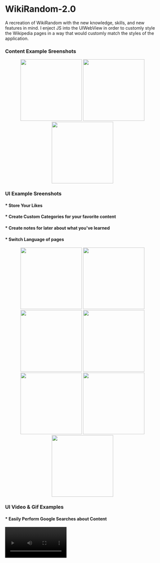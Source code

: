 # WikiRandom-2.0

A recreation of WikiRandom with the new knowledge, skills, and new features in mind.
I enject JS into the UIWebView in order to customly style the Wikipedia pages in a way that would customly match the styles of the application.

### Content Example Sreenshots

<p align="center">
  <img src="https://user-images.githubusercontent.com/69118018/214038329-35836b02-1010-45fb-bd4e-40e468e98f60.jpeg" width="200"/>
    <img src="https://user-images.githubusercontent.com/69118018/214038571-59607e5a-e48c-4cc9-934a-52f56b42e03e.jpeg" width="200"/>
      <img src="https://user-images.githubusercontent.com/69118018/214037380-3b48fc16-536c-44e7-80d8-9a6d19bf7d1c.jpeg" width="200"/>
</p>

### UI Example Sreenshots
#### * Store Your Likes
#### * Create Custom Categories for your favorite content
#### * Create notes for later about what you've learned
#### * Switch Language of pages
<p align="center">
  <img src="https://user-images.githubusercontent.com/69118018/214039254-32b920ac-cc1e-4b14-8519-7626a06f66f8.jpeg" width="200"/>
<img src="https://user-images.githubusercontent.com/69118018/214039547-90bddb4c-f037-4316-bcea-cb384d06ffce.jpeg" width="200"/>
<img src="https://user-images.githubusercontent.com/69118018/214039702-f35b2643-6bbb-4ad9-80b7-cd72e33c0420.jpeg" width="200"/>
<img src="https://user-images.githubusercontent.com/69118018/214039778-6cf1735c-3d7d-4252-b12d-5f0a57b8de00.jpeg" width="200"/>
<img src="https://user-images.githubusercontent.com/69118018/214039880-c46c4444-ed06-44bc-b2b7-1f2a6b3e57b0.jpeg" width="200"/>
<img src="https://user-images.githubusercontent.com/69118018/214039937-9f0fa1e0-b93d-49af-ae42-6de3a2f74f5a.jpeg" width="200"/>
<img src="https://user-images.githubusercontent.com/69118018/214039985-d10115a2-b252-4225-ac2f-421300cb628a.jpeg" width="200"/>
</p>



### UI Video & Gif Examples
#### * Easily Perform Google Searches about Content
<video src='https://user-images.githubusercontent.com/69118018/214039150-a9bb0719-fbd5-47f2-bc9d-8f6b1a9c9bcc.mp4' width="200"/>


#### * Easily Perform Add Content To Favorites
<video src="https://user-images.githubusercontent.com/69118018/214042371-2f706389-b1d2-4a30-a76c-5fded69cbd7a.mp4" width="200"/>


#### * Easily Get Simple Answers about content using ChatGTP AI Natural Language Model
<video src="" width="200"/>


#### * Easily Get Simple Answers about content using ChatGTP AI Natural Language Model
<video src="https://user-images.githubusercontent.com/69118018/214043966-77df35ae-005e-49da-93f3-816d13f0a4ef.gif" width="200"/>








